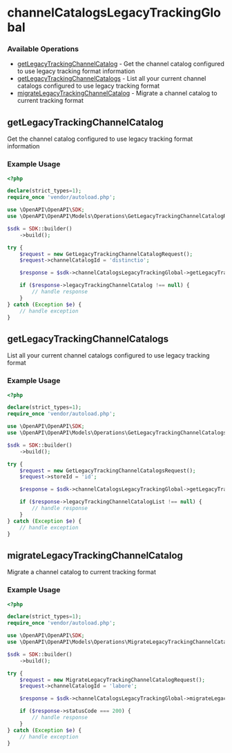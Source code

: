 # channelCatalogsLegacyTrackingGlobal

### Available Operations

* [getLegacyTrackingChannelCatalog](#getlegacytrackingchannelcatalog) - Get the channel catalog configured to use legacy tracking format information
* [getLegacyTrackingChannelCatalogs](#getlegacytrackingchannelcatalogs) - List all your current channel catalogs configured to use legacy tracking format
* [migrateLegacyTrackingChannelCatalog](#migratelegacytrackingchannelcatalog) - Migrate a channel catalog to current tracking format

## getLegacyTrackingChannelCatalog

Get the channel catalog configured to use legacy tracking format information

### Example Usage

```php
<?php

declare(strict_types=1);
require_once 'vendor/autoload.php';

use \OpenAPI\OpenAPI\SDK;
use \OpenAPI\OpenAPI\Models\Operations\GetLegacyTrackingChannelCatalogRequest;

$sdk = SDK::builder()
    ->build();

try {
    $request = new GetLegacyTrackingChannelCatalogRequest();
    $request->channelCatalogId = 'distinctio';

    $response = $sdk->channelCatalogsLegacyTrackingGlobal->getLegacyTrackingChannelCatalog($request);

    if ($response->legacyTrackingChannelCatalog !== null) {
        // handle response
    }
} catch (Exception $e) {
    // handle exception
}
```

## getLegacyTrackingChannelCatalogs

List all your current channel catalogs configured to use legacy tracking format

### Example Usage

```php
<?php

declare(strict_types=1);
require_once 'vendor/autoload.php';

use \OpenAPI\OpenAPI\SDK;
use \OpenAPI\OpenAPI\Models\Operations\GetLegacyTrackingChannelCatalogsRequest;

$sdk = SDK::builder()
    ->build();

try {
    $request = new GetLegacyTrackingChannelCatalogsRequest();
    $request->storeId = 'id';

    $response = $sdk->channelCatalogsLegacyTrackingGlobal->getLegacyTrackingChannelCatalogs($request);

    if ($response->legacyTrackingChannelCatalogList !== null) {
        // handle response
    }
} catch (Exception $e) {
    // handle exception
}
```

## migrateLegacyTrackingChannelCatalog

Migrate a channel catalog to current tracking format

### Example Usage

```php
<?php

declare(strict_types=1);
require_once 'vendor/autoload.php';

use \OpenAPI\OpenAPI\SDK;
use \OpenAPI\OpenAPI\Models\Operations\MigrateLegacyTrackingChannelCatalogRequest;

$sdk = SDK::builder()
    ->build();

try {
    $request = new MigrateLegacyTrackingChannelCatalogRequest();
    $request->channelCatalogId = 'labore';

    $response = $sdk->channelCatalogsLegacyTrackingGlobal->migrateLegacyTrackingChannelCatalog($request);

    if ($response->statusCode === 200) {
        // handle response
    }
} catch (Exception $e) {
    // handle exception
}
```
